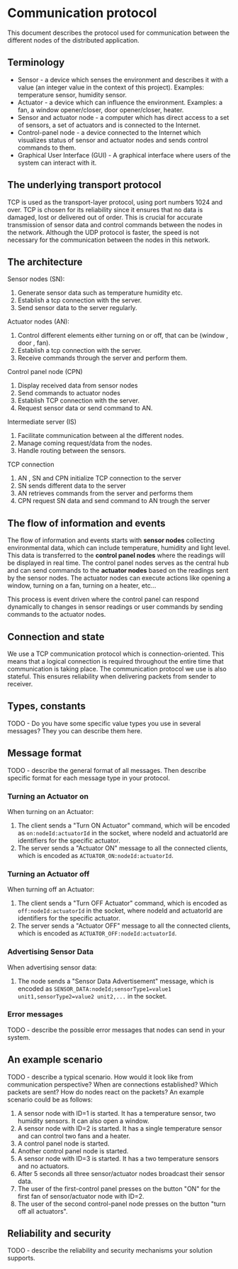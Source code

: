  # Communication protocol

This document describes the protocol used for communication between the different nodes of the
distributed application.

## Terminology

* Sensor - a device which senses the environment and describes it with a value (an integer value in
  the context of this project). Examples: temperature sensor, humidity sensor.
* Actuator - a device which can influence the environment. Examples: a fan, a window opener/closer,
  door opener/closer, heater.
* Sensor and actuator node - a computer which has direct access to a set of sensors, a set of
  actuators and is connected to the Internet.
* Control-panel node - a device connected to the Internet which visualizes status of sensor and
  actuator nodes and sends control commands to them.
* Graphical User Interface (GUI) - A graphical interface where users of the system can interact with
  it.

## The underlying transport protocol

TCP is used as the transport-layer protocol, using port numbers 1024 and over. TCP is chosen for 
its reliability since it ensures that no data is damaged, lost or delivered out of order. 
This is crucial for accurate transmission of sensor data and control commands between the nodes
in the network. Although the UDP protocol is faster, the speed is not necessary for the communication between the nodes in this network.

## The architecture

Sensor nodes (SN):
1. Generate sensor data such as temperature humidity etc.
2. Establish a tcp connection with the server.
3. Send sensor data to the server regularly.

Actuator nodes (AN):
1. Control different elements either turning on or off, that can be (window , door , fan).
2. Establish a tcp connection with the server.
3. Receive commands through the server and perform them.

Control panel node (CPN)
1. Display received data from sensor nodes
2. Send commands to actuator nodes
3. Establish TCP connection with the server.
4. Request sensor data or send command to AN.

Intermediate server (IS)
1. Facilitate communication between al the different nodes.
2. Manage coming request/data from the nodes.
3. Handle routing between the sensors.

TCP connection
1. AN , SN and CPN initialize TCP connection to the server
2. SN sends different data to the server 
3. AN retrieves commands from the server and performs them
4. CPN request SN data and send command to AN trough the server

## The flow of information and events

The flow of information and events starts with **sensor nodes** collecting environmental data, which 
can include temperature, humidity and light level. This data is transferred to the **control panel nodes** 
where the readings will be displayed in real time. The control panel nodes serves as the central hub and 
can send commands to the **actuator nodes** based on the readings sent by the sensor nodes. The actuator nodes 
can execute actions like opening a window, turning on a fan, turning on a heater, etc...

This process is event driven where the control panel can respond dynamically to changes in sensor readings 
or user commands by sending commands to the actuator nodes. 

## Connection and state

We use a TCP communication protocol which is connection-oriented. This means that a logical connection
is required throughout the entire time that communication is taking place.
The communication protocol we use is also stateful. This ensures reliability when delivering packets
from sender to receiver.

## Types, constants

TODO - Do you have some specific value types you use in several messages? They you can describe 
them here.

## Message format

TODO - describe the general format of all messages. Then describe specific format for each 
message type in your protocol.

### Turning an Actuator on

When turning on an Actuator:

1. The client sends a "Turn ON Actuator" command, which will be encoded as `on:nodeId:actuatorId`
   in the socket, where nodeId and actuatorId are identifiers for the specific actuator.
2. The server sends a "Actuator ON" message to all the connected clients, 
   which is encoded as `ACTUATOR_ON:nodeId:actuatorId`.

### Turning an Actuator off

When turning off an Actuator:

1. The client sends a "Turn OFF Actuator" command, which is encoded as `off:nodeId:actuatorId`
   in the socket, where nodeId and actuatorId are identifiers for the specific actuator.
2. The server sends a "Actuator OFF" message to all the connected clients, 
   which is encoded as `ACTUATOR_OFF:nodeId:actuatorId`.

### Advertising Sensor Data

When advertising sensor data:
1. The node sends a "Sensor Data Advertisement" message, which is encoded as
   `SENSOR_DATA:nodeId;sensorType1=value1 unit1,sensorType2=value2 unit2,...` in the socket.

### Error messages

TODO - describe the possible error messages that nodes can send in your system.

## An example scenario

TODO - describe a typical scenario. How would it look like from communication perspective? When 
are connections established? Which packets are sent? How do nodes react on the packets? An 
example scenario could be as follows:
1. A sensor node with ID=1 is started. It has a temperature sensor, two humidity sensors. It can
   also open a window.
2. A sensor node with ID=2 is started. It has a single temperature sensor and can control two fans
   and a heater.
3. A control panel node is started.
4. Another control panel node is started.
5. A sensor node with ID=3 is started. It has a two temperature sensors and no actuators.
6. After 5 seconds all three sensor/actuator nodes broadcast their sensor data.
7. The user of the first-control panel presses on the button "ON" for the first fan of
   sensor/actuator node with ID=2.
8. The user of the second control-panel node presses on the button "turn off all actuators".

## Reliability and security

TODO - describe the reliability and security mechanisms your solution supports.
